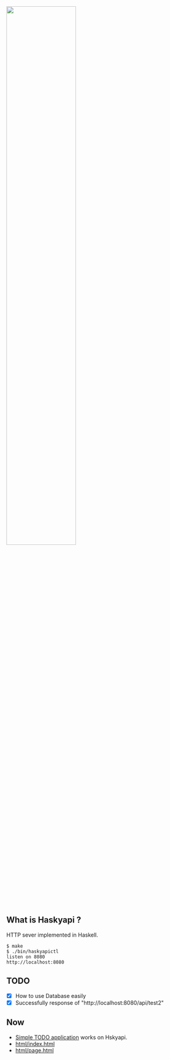 <img src="https://i.imgur.com/FgappQ0.png" width="60%">

## What is Haskyapi ?

HTTP sever implemented in Haskell.

```
$ make
$ ./bin/haskyapictl
listen on 8080
http://localhost:8080
```

## TODO

- [x] How to use Database easily
- [x] Successfully response of "http://localhost:8080/api/test2"

## Now

- [Simple TODO application](http://13.113.236.74:8080/v2/firebase-todo/index.html) works on Hskyapi.
- [html/index.html](http://13.113.236.74:8080/index.html)
- [html/page.html](http://13.113.236.74:8080/page.html)
